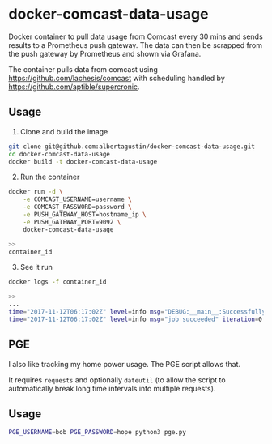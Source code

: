 # docker-comcast-data-usage

Docker container to pull data usage from Comcast every 30 mins and sends results to a Prometheus push gateway.  The data can then be scrapped from the push gateway by Prometheus and shown via Grafana.

The container pulls data from comcast using https://github.com/lachesis/comcast with scheduling handled by  https://github.com/aptible/supercronic.


## Usage

1. Clone and build the image
```bash
git clone git@github.com:albertagustin/docker-comcast-data-usage.git
cd docker-comcast-data-usage
docker build -t docker-comcast-data-usage
```

2. Run the container
```bash
docker run -d \
    -e COMCAST_USERNAME=username \
    -e COMCAST_PASSWORD=password \
    -e PUSH_GATEWAY_HOST=hostname_ip \
    -e PUSH_GATEWAY_PORT=9092 \
    docker-comcast-data-usage

>>
container_id
```

3. See it run
```bash
docker logs -f container_id

>>
...
time="2017-11-12T06:17:02Z" level=info msg="DEBUG:__main__:Successfully sent value: 391.0GB to push-gateway" channel=stderr iteration=0 job.command="python3 /scripts/comcast.py" job.position=0 job.schedule="0,30 * * * *"
time="2017-11-12T06:17:02Z" level=info msg="job succeeded" iteration=0 job.command="python3 /scripts/comcast.py" job.position=0 job.schedule="0,30 * * * *"

```
PGE
---
I also like tracking my home power usage. The PGE script allows that.

It requires `requests` and optionally `dateutil` (to allow the script to
automatically break long time intervals into multiple requests).

Usage
-----
```bash
PGE_USERNAME=bob PGE_PASSWORD=hope python3 pge.py
```
